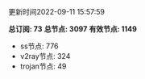 更新时间2022-09-11 15:57:59

**总订阅: 73**
**总节点: 3097**
**有效节点: 1149**
- ss节点: 776
- v2ray节点: 324
- trojan节点: 49
